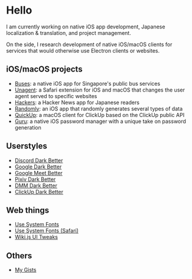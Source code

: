 # Hello

I am currently working on native iOS app development, Japanese localization & translation, and project management.

On the side, I research development of native iOS/macOS clients for services that would otherwise use Electron clients or websites. 

## iOS/macOS projects
- [Buses](https://github.com/katagaki/Tsugi2): a native iOS app for Singapore's public bus services
- [Unagent](https://github.com/katagaki/Unagent): a Safari extension for iOS and macOS that changes the user agent served to specific websites
- [Hackers](https://github.com/katagaki/HackersJP): a Hacker News app for Japanese readers
- [Randomly](https://github.com/katagaki/Random): an iOS app that randomly generates several types of data
- [QuickUp](https://github.com/katagaki/QuickUp): a macOS client for ClickUp based on the ClickUp public API
- [Guru](https://github.com/katagaki/Guru): a native iOS password manager with a unique take on password generation

## Userstyles
- [Discord Dark Better](https://gist.github.com/katagaki/229c7433652e67349d87579eb539b985)
- [Google Dark Better](https://gist.github.com/katagaki/b9be30fdea7e4ec27a479bef97ac02f8)
- [Google Meet Better](https://gist.github.com/katagaki/c93c770279ee42688a51c566674105b1)
- [Pixiv Dark Better](https://gist.github.com/katagaki/360b99fdc613d1147e737a80e8154fd3)
- [DMM Dark Better](https://gist.github.com/katagaki/ced053125b5af02fbbbff8800de6a891)
- [ClickUp Dark Better](https://gist.github.com/katagaki/1da75e73e3b323ae2a1ed02094264e50)

## Web things
- [Use System Fonts](https://gist.github.com/katagaki/6321ded941644f754aeb6a64d29b2f79)
- [Use System Fonts (Safari)](https://gist.github.com/katagaki/cdc5419d1684cbd909e65334cf7ef2a4)
- [Wiki.js UI Tweaks](https://gist.github.com/katagaki/89b9c913ee1f496daa46788168013115)

## Others
- [My Gists](https://gist.github.com/katagaki)
